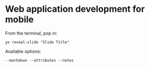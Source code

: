 
# Web application development for mobile

From the terminal, pop in:

  ```yo reveal:slide "Slide Title"```

Available options:

 ```--markdown --attributes --notes```
